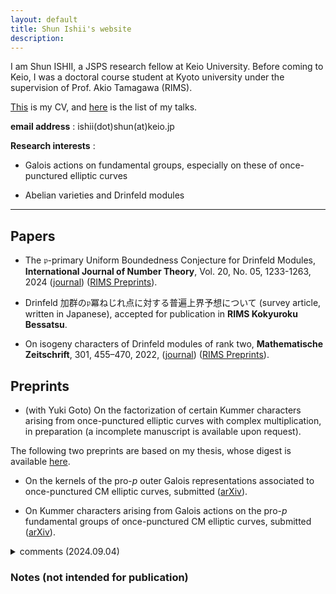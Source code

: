 ```yaml
---
layout: default
title: Shun Ishii's website
description:
---
```


I am Shun ISHII, a JSPS research fellow at Keio University. Before coming to Keio, I was a doctoral course student at Kyoto university under the supervision of Prof. Akio Tamagawa (RIMS).

[This](/cv) is my CV, and [here](/talks) is the list of my talks.

**email address** : ishii(dot)shun(at)keio.jp

**Research interests** :

- Galois actions on fundamental groups, especially on these of once-punctured elliptic curves

- Abelian varieties and Drinfeld modules

---

## Papers

- The $\mathfrak{p}$-primary Uniform Boundedness Conjecture for Drinfeld Modules, **International Journal of Number Theory**, Vol. 20, No. 05, 1233-1263, 2024 ([journal](https://www.worldscientific.com/doi/10.1142/S1793042124500611)) ([RIMS Preprints](https://www.kurims.kyoto-u.ac.jp/preprint/file/RIMS1927.pdf)).

- Drinfeld 加群の$\mathfrak{p}$冪ねじれ点に対する普遍上界予想について (survey article, written in Japanese), accepted for publication in **RIMS Kokyuroku Bessatsu**.

- On isogeny characters of Drinfeld modules of rank two, **Mathematische Zeitschrift**, 301, 455–470, 2022, ([journal](https://link.springer.com/article/10.1007/s00209-021-02921-5)) ([RIMS Preprints](https://www.kurims.kyoto-u.ac.jp/preprint/file/RIMS1947-revision.pdf)).

## Preprints

<!-- ・Galois actions on the pro-$p$ fundamental group of a once-punctured CM elliptic curve with supersingular reduction (tentative), in preparation.-->

- (with Yuki Goto) On the factorization of certain Kummer characters arising from once-punctured elliptic curves with complex multiplication, in preparation (a incomplete manuscript is available upon request).

The following two preprints are based on my thesis, whose digest is available [here](https://repository.kulib.kyoto-u.ac.jp/dspace/handle/2433/283508).

- On the kernels of the pro-$p$ outer Galois representations associated to once-punctured CM elliptic curves, submitted ([arXiv](https://arxiv.org/abs/2312.04196)).

- On Kummer characters arising from Galois actions on the pro-$p$ fundamental groups of once-punctured CM elliptic curves, submitted ([arXiv](https://arxiv.org/abs/2312.04175)).

<details>

<summary> comments (2024.09.04) </summary>
We've posted a revised manuscript on arXiv, improving the assertion of Theorem 1.5 (3). We also fix typographical errors and certain inaccuracies according to referee's comments.

</details>

### Notes (not intended for publication)
